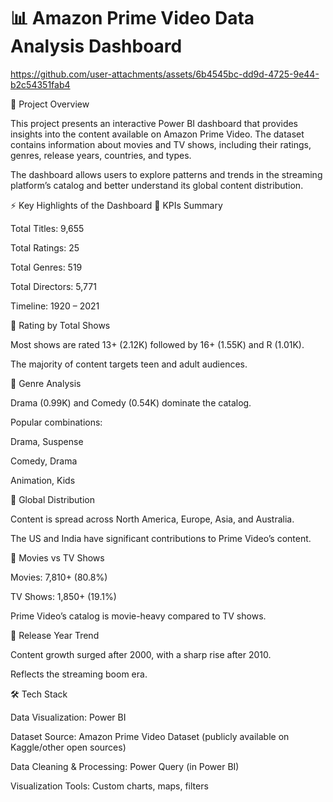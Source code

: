 # 📊 Amazon Prime Video Data Analysis Dashboard


https://github.com/user-attachments/assets/6b4545bc-dd9d-4725-9e44-b2c54351fab4


📌 Project Overview

This project presents an interactive Power BI dashboard that provides insights into the content available on Amazon Prime Video.
The dataset contains information about movies and TV shows, including their ratings, genres, release years, countries, and types.

The dashboard allows users to explore patterns and trends in the streaming platform’s catalog and better understand its global content distribution.

⚡ Key Highlights of the Dashboard
🔹 KPIs Summary

Total Titles: 9,655

Total Ratings: 25

Total Genres: 519

Total Directors: 5,771

Timeline: 1920 – 2021

🔹 Rating by Total Shows

Most shows are rated 13+ (2.12K) followed by 16+ (1.55K) and R (1.01K).

The majority of content targets teen and adult audiences.

🔹 Genre Analysis

Drama (0.99K) and Comedy (0.54K) dominate the catalog.

Popular combinations:

Drama, Suspense

Comedy, Drama

Animation, Kids

🔹 Global Distribution

Content is spread across North America, Europe, Asia, and Australia.

The US and India have significant contributions to Prime Video’s content.

🔹 Movies vs TV Shows

Movies: 7,810+ (80.8%)

TV Shows: 1,850+ (19.1%)

Prime Video’s catalog is movie-heavy compared to TV shows.

🔹 Release Year Trend

Content growth surged after 2000, with a sharp rise after 2010.

Reflects the streaming boom era.

🛠️ Tech Stack

Data Visualization: Power BI

Dataset Source: Amazon Prime Video Dataset (publicly available on Kaggle/other open sources)

Data Cleaning & Processing: Power Query (in Power BI)

Visualization Tools: Custom charts, maps, filters


